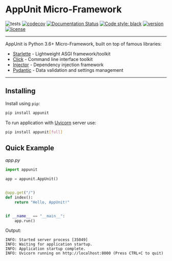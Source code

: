 # AppUnit Micro-Framework

![tests](https://github.com/antonrh/appunit/workflows/tests/badge.svg)
[![codecov](https://codecov.io/gh/antonrh/appunit/branch/master/graph/badge.svg)](https://codecov.io/gh/antonrh/appunit)
[![Documentation Status](https://readthedocs.org/projects/appunit/badge/?version=latest)](https://appunit.readthedocs.io/en/latest/?badge=latest)
[![Code style: black](https://img.shields.io/badge/code%20style-black-000000.svg)](https://github.com/psf/black)
[![version](https://img.shields.io/pypi/v/appunit.svg)](https://pypi.org/project/appunit/)
[![license](https://img.shields.io/pypi/l/appunit)](https://github.com/antonrh/appunit/blob/master/LICENSE)

---

AppUnit is Python 3.6+ Micro-Framework, built on top of famous libraries:

* [Starlette](https://github.com/encode/starlette/) - Lightweight ASGI framework/toolkit
* [Click](https://github.com/pallets/click) - Command line interface toolkit
* [Injector](https://github.com/alecthomas/injector) - Dependency injection framework
* [Pydantic](https://github.com/samuelcolvin/pydantic/) - Data validation and settings management

---

## Installing

Install using `pip`:

```bash
pip install appunit
```

To run application with [Uvicorn](https://github.com/encode/uvicorn) server use:

```bash
pip install appunit[full]
```

## Quick Example

*app.py*

```python
import appunit

app = appunit.AppUnit()


@app.get("/")
def index():
    return "Hello, AppUnit!"


if __name__ == "__main__":
    app.run()
```

Output:

```
INFO: Started server process [35049]
INFO: Waiting for application startup.
INFO: Application startup complete.
INFO: Uvicorn running on http://localhost:8000 (Press CTRL+C to quit)
```
